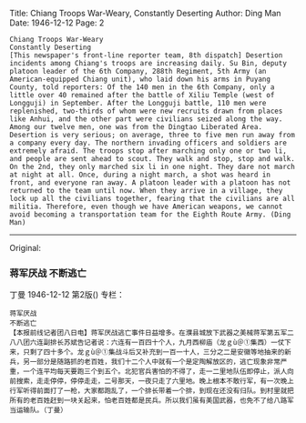 Title: Chiang Troops War-Weary, Constantly Deserting
Author: Ding Man
Date: 1946-12-12
Page: 2

    Chiang Troops War-Weary
    Constantly Deserting
    [This newspaper's front-line reporter team, 8th dispatch] Desertion incidents among Chiang's troops are increasing daily. Su Bin, deputy platoon leader of the 6th Company, 288th Regiment, 5th Army (an American-equipped Chiang unit), who laid down his arms in Puyang County, told reporters: Of the 140 men in the 6th Company, only a little over 40 remained after the battle of Xiliu Temple (west of Longguji) in September. After the Longguji battle, 110 men were replenished, two-thirds of whom were new recruits drawn from places like Anhui, and the other part were civilians seized along the way. Among our twelve men, one was from the Dingtao Liberated Area. Desertion is very serious; on average, three to five men run away from a company every day. The northern invading officers and soldiers are extremely afraid. The troops stop after marching only one or two li, and people are sent ahead to scout. They walk and stop, stop and walk. On the 2nd, they only marched six li in one night. They dare not march at night at all. Once, during a night march, a shot was heard in front, and everyone ran away. A platoon leader with a platoon has not returned to the team until now. When they arrive in a village, they lock up all the civilians together, fearing that the civilians are all militia. Therefore, even though we have American weapons, we cannot avoid becoming a transportation team for the Eighth Route Army. (Ding Man)



<hr /> 

Original: 


### 蒋军厌战  不断逃亡
丁曼
1946-12-12
第2版()
专栏：

    蒋军厌战
    不断逃亡
    【本报前线记者团八日电】蒋军厌战逃亡事件日益增多。在濮县城放下武器之美械蒋军第五军二八八团六连副排长苏斌告记者说：六连有一百四十个人，九月西柳庙（龙ｇù＠①集西）一仗下来，只剩了四十多个。龙ｇù＠①集战斗后又补充到一百一十人，三分之二是安徽等地抽来的新兵，另一部分是随路抓的老百姓，我们十二个人中就有一个是定陶解放区的，逃亡现象非常严重，一个连平均每天要跑三个到五个。北犯官兵害怕的不得了，走一二里地队伍即停止，派人向前搜索，走走停停，停停走走，二号那天，一夜只走了六里地。晚上根本不敢行军，有一次晚上行军听得前面打了一枪，大家都跑乱了，一个排长带着一个排，到现在还没有归队。到村里就把所有的老百姓赶到一块关起来，怕老百姓都是民兵。所以我们虽有美国武器，也免不了给八路军当运输队。（丁曼）
